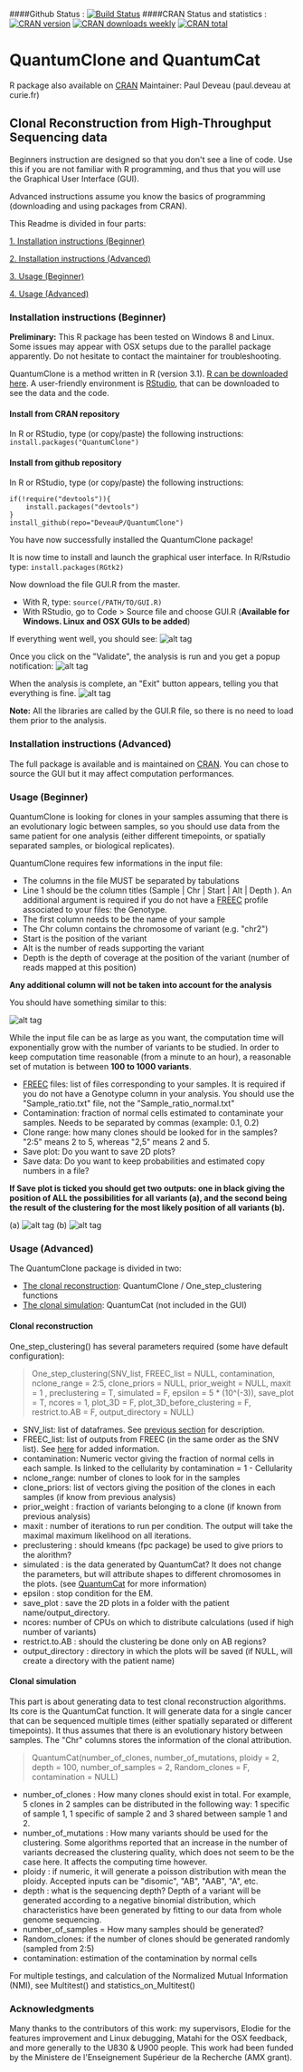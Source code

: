 ####Github Status : 
[![Build Status](https://travis-ci.org/DeveauP/QuantumClone.svg)](https://travis-ci.org/DeveauP/QuantumClone)
####CRAN Status and statistics : 
[![CRAN version](http://www.r-pkg.org/badges/version/QuantumClone)](http://www.r-pkg.org/badges/version/QuantumClone)
[![CRAN downloads weekly](http://cranlogs.r-pkg.org/badges/QuantumClone)](http://cran.rstudio.com/web/packages/QuantumClone/index.html)
[![CRAN total](http://cranlogs.r-pkg.org/badges/grand-total/QuantumClone)](http://cran.rstudio.com/web/packages/QuantumClone/index.html)
# QuantumClone and QuantumCat

R package also available on [CRAN](http://cran.r-project.org/web/packages/QuantumClone/index.html)
Maintainer: Paul Deveau (paul.deveau at curie.fr)

## Clonal Reconstruction from High-Throughput Sequencing data
Beginners instruction are designed so that you don't see a line of code. Use this if you are not familiar with R programming, and thus that you will use the Graphical User Interface (GUI).

Advanced instructions assume you know the basics of programming (downloading and using packages from CRAN).

This Readme is divided in four parts:

[1. Installation instructions (Beginner)](#IIB)

[2. Installation instructions (Advanced)](#IIA)

[3. Usage (Beginner)](#UB)

[4. Usage (Advanced)](#UA) 



### <a name="IIB"></a> Installation instructions (Beginner)

**Preliminary:** This R package has been tested on Windows 8 and Linux. Some issues may appear with OSX setups due to the parallel package apparently. Do not hesitate to contact the maintainer for troubleshooting.

QuantumClone is a method written in R (version 3.1). [R can be downloaded here](http://cran.r-project.org/mirrors.html). 
A user-friendly environment is [RStudio](http://www.rstudio.com/products/rstudio/download/), that can be downloaded to see the data and the code.

#### Install from CRAN repository
In R or RStudio, type (or copy/paste) the following instructions:
``` install.packages("QuantumClone") ```

#### Install from github repository
In R or RStudio, type (or copy/paste) the following instructions:
``` 
if(!require("devtools")){
	install.packages("devtools")
}
install_github(repo="DeveauP/QuantumClone") 

```


You have now successfully installed the QuantumClone package!

It is now time to install and launch the graphical user interface. In R/Rstudio type:
``` install.packages(RGtk2) ```

Now download the file GUI.R from the master. 
* With R, type: ``` source(/PATH/TO/GUI.R) ```
* With RStudio, go to Code > Source file and choose GUI.R (**Available for Windows. Linux and OSX GUIs to be added**)

If everything went well, you should see:
![alt tag](Images/GUI.png)
 
 Once you click on the "Validate", the analysis is run and you get a popup notification:
 ![alt tag](Images/popup.png)
 
 When the analysis is complete, an "Exit" button appears, telling you that everything is fine.
 ![alt tag](Images/popup_finished.png)
 
**Note:**
All the libraries are called by the GUI.R file, so there is no need to load them prior to the analysis.



### <a name="IIA"></a>  Installation instructions (Advanced)

The full package is available and is maintained on [CRAN](http://cran.r-project.org/web/packages/QuantumClone/index.html). 
You can chose to source the GUI but it may affect computation performances.

### <a name="UB"></a>  Usage (Beginner)
QuantumClone is looking for clones in your samples assuming that there is an evolutionary logic between samples, so you should use data from the same patient for one analysis (either different timepoints, or spatially separated samples, or biological replicates).


QuantumClone requires few informations in the input file:
<a name="SNVD"></a>
* The columns in the file MUST be separated by tabulations
* Line 1 should be the column titles (Sample | Chr | Start | Alt | Depth ). An additional argument is required if you do not have a [FREEC](http://bioinfo-out.curie.fr/projects/freec/) profile associated to your files: the Genotype. 
* The first column needs to be the name of your sample
* The Chr column contains the chromosome of variant (e.g. "chr2")
* Start is the position of the variant
* Alt is the number of reads supporting the variant
* Depth is the depth of coverage at the position of the variant (number of reads mapped at this position)

**Any additional column will not be taken into account for the analysis**

You should have something similar to this:

![alt tag](Images/Example_input.png)


While the input file can be as large as you want, the computation time will exponentially grow with the number of variants to be studied. In order to keep computation time reasonable (from a minute to an hour), a reasonable set of mutation is between **100 to 1000 variants**.

* <a name="FREECD"></a> [FREEC](http://bioinfo-out.curie.fr/projects/freec/) files: list of files corresponding to your samples. It is required if you do not have a Genotype column in your analysis. You should use the "Sample_ratio.txt" file, not the "Sample_ratio_normal.txt" 
* Contamination: fraction of normal cells estimated to contaminate your samples. Needs to be separated by commas (example: 0.1, 0.2)
* Clone range: how many clones should be looked for in the samples? "2:5" means 2 to 5, whereas "2,5" means 2 and 5.
* Save plot: Do you want to save 2D plots?
* Save data: Do you want to keep probabilities and estimated copy numbers in a file?

**If Save plot is ticked you should get two outputs: one in black giving the position of ALL the possibilities for all variants (a), and the second being the result of the clustering for the most likely position of all variants (b).**

(a) ![alt tag](Images/Cellularity1_1.png)
(b) ![alt tag](Cellularity_clustered1_1_1_2.png)


### <a name="UA"></a>  Usage (Advanced)
The QuantumClone package is divided in two:
* [The clonal reconstruction](#CR): QuantumClone / One_step_clustering functions
* [The clonal simulation](#CS): QuantumCat (not included in the GUI)

#### <a name="CR"></a> Clonal reconstruction
One_step_clustering() has several parameters required (some have default configuration):
> One_step_clustering(SNV_list, FREEC_list = NULL, contamination,
  nclone_range = 2:5, clone_priors = NULL, prior_weight = NULL,
  maxit = 1 , preclustering = T, simulated = F, epsilon = 5 * (10^(-3)),
  save_plot = T, ncores = 1, plot_3D = F, plot_3D_before_clustering = F,
  restrict.to.AB = F, output_directory = NULL)

* SNV_list: list of dataframes. See [previous section](#SNVD) for description.
* FREEC_list: list of outputs from FREEC (in the same order as the SNV list). See [here](#FREECD) for added information.
* contamination: Numeric vector giving the fraction of normal cells in each sample. Is linked to the cellularity by contamination = 1 - Cellularity
* nclone_range: number of clones to look for in the samples
* clone_priors: list of vectors giving the position of the clones in each samples (if know from previous analysis)
* prior_weight : fraction of variants belonging to a clone (if known from previous analysis)
* maxit : number of iterations to run per condition. The output will take the maximal maximum likelihood on all iterations.
* preclustering : should kmeans (fpc package) be used to give priors to the alorithm?
* simulated : is the data generated by QuantumCat? It does not change the parameters, but will attribute shapes to different chromosomes in the plots. (see [QuantumCat](#CS) for more information)
* epsilon : stop condition for the EM.
* save_plot : save the 2D plots in a folder with the patient name/output_directory.
* ncores: number of CPUs on which to distribute calculations (used if high number of variants)
* restrict.to.AB : should the clustering be done only on AB regions?
* output_directory : directory in which the plots will be saved (if NULL, will create a directory with the patient name)


#### <a name="CS"></a> Clonal simulation
This part is about generating data to test clonal reconstruction algorithms. Its core is the QuantumCat function. It will generate data for a single cancer that can be sequenced multiple times (either spatially separated or different timepoints). It thus assumes that there is an evolutionary history between samples. The "Chr" columns stores the information of the clonal attribution.
> QuantumCat(number_of_clones, number_of_mutations, ploidy = 2, depth = 100,
  number_of_samples = 2, Random_clones = F, contamination = NULL)

* number_of_clones : How many clones should exist in total. For example, 5 clones in 2 samples can be distributed in the following way: 1 specific of sample 1, 1 specific of sample 2 and 3 shared between sample 1 and 2.
* number_of_mutations : How many variants should be used for the clustering. Some algorithms reported that an increase in the number of variants decreased the clustering quality, which does not seem to be the case here. It affects the computing time however.
* ploidy : if numeric, it will generate a poisson distribution with mean the ploidy. Accepted inputs can be "disomic", "AB", "AAB", "A", etc.
* depth : what is the sequencing depth? Depth of a variant will be generated according to a negative binomial distribution, which characteristics have been generated by fitting to our data from whole genome sequencing.
* number_of_samples = How many samples should be generated?
* Random_clones: if the number of clones should be generated randomly (sampled from 2:5)
* contamination: estimation of the contamination by normal cells

For multiple testings, and calculation of the Normalized Mutual Information (NMI), see Multitest() and statistics_on_Multitest()

### Acknowledgments
Many thanks to the contributors of this work: my supervisors, Elodie for the features improvement and Linux debugging, Matahi for the OSX feedback, and more generally to the U830 & U900 people. This work had been funded by the Ministere de l'Enseignement Supérieur de la Recherche (AMX grant).
